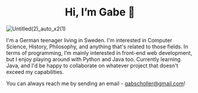 <h1 align=center> Hi, I’m Gabe 👋</h1>

![Untitled(2)_auto_x2(1)](https://user-images.githubusercontent.com/112906942/190674171-c9506756-db9e-48f6-827f-d84f95f4dd9f.png)

I'm a German teenager living in Sweden. I'm interested in Computer Science, History, Philosophy, and anything that's related to those fields. 
In terms of programming, I’m mainly interested in front-end web development, but I enjoy playing around with Python and Java too. Currently learning Java, and I'd be happy to collaborate on whatever project that doesn't exceed my capabilities. 

You can always reach me by sending an email - gabscholler@gmail.com!
